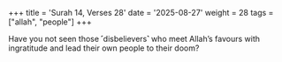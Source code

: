 +++
title = 'Surah 14, Verses 28'
date = '2025-08-27'
weight = 28
tags = ["allah", "people"]
+++

Have you not seen those ˹disbelievers˺ who meet Allah’s favours with ingratitude and lead their own people to their doom?